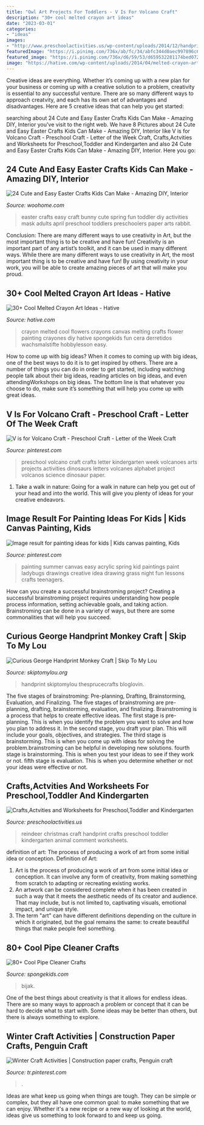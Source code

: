 ```yaml
---
title: "Owl Art Projects For Toddlers - V Is For Volcano Craft"
description: "30+ cool melted crayon art ideas"
date: "2023-03-01"
categories:
- "ideas"
images:
- "http://www.preschoolactivities.us/wp-content/uploads/2014/12/handprint-christmas-reindeer-craft.jpg"
featuredImage: "https://i.pinimg.com/736x/ab/fc/34/abfc344d0aec997896c613cc2fb15fcd--crafts-for-kindergarten-preschool-art.jpg?b=t"
featured_image: "https://i.pinimg.com/736x/d6/59/53/d659532281174bed0722cfb67b2a71aa.jpg"
image: "https://hative.com/wp-content/uploads/2014/04/melted-crayon-art/15-flowers.jpg"
---
```



Creative ideas are everything. Whether it’s coming up with a new plan for your business or coming up with a creative solution to a problem, creativity is essential to any successful venture. There are so many different ways to approach creatvity, and each has its own set of advantages and disadvantages. Here are 5 creative ideas that can help you get started: 

	

		
searching about 24 Cute and Easy Easter Crafts Kids Can Make - Amazing DIY, Interior you've visit to the right web. We have 8 Pictures about 24 Cute and Easy Easter Crafts Kids Can Make - Amazing DIY, Interior like V is for Volcano Craft - Preschool Craft - Letter of the Week Craft, Crafts,Actvities and Worksheets for Preschool,Toddler and Kindergarten and also 24 Cute and Easy Easter Crafts Kids Can Make - Amazing DIY, Interior. Here you go:
		
    
## 24 Cute And Easy Easter Crafts Kids Can Make - Amazing DIY, Interior

<img loading=lazy src="http://www.woohome.com/wp-content/uploads/2014/04/Easter-Crafts-for-Kids-7.jpg" onerror="this.onerror=null;this.src='https://tse1.mm.bing.net/th?id=OIP.kRY8IV7Ds53ND63zSPrWmgHaJ6&amp;pid=15.1';" alt="24 Cute and Easy Easter Crafts Kids Can Make - Amazing DIY, Interior">

_Source: woohome.com_

>easter crafts easy craft bunny cute spring fun toddler diy activities mask adults april preschool toddlers preschoolers paper arts rabbit. 

	

Conclusion: There are many different ways to use creativity in Art, but the most important thing is to be creative and have fun!
Creativity is an important part of any artist’s toolkit, and it can be used in many different ways. While there are many different ways to use creativity in Art, the most important thing is to be creative and have fun! By using creativity in your work, you will be able to create amazing pieces of art that will make you proud.

    
## 30+ Cool Melted Crayon Art Ideas - Hative

<img loading=lazy src="https://hative.com/wp-content/uploads/2014/04/melted-crayon-art/15-flowers.jpg" onerror="this.onerror=null;this.src='https://tse4.mm.bing.net/th?id=OIP.p_TA_XRZ23g6XZfcSJzzNwHaJ6&amp;pid=15.1';" alt="30+ Cool Melted Crayon Art Ideas - Hative">

_Source: hative.com_

>crayon melted cool flowers crayons canvas melting crafts flower painting crayones diy hative spongekids fun cera derretidos wachsmalstifte hobbylesson easy. 

	

How to come up with big ideas?
When it comes to coming up with big ideas, one of the best ways to do it is to get inspired by others. There are a number of things you can do in order to get started, including watching people talk about their big ideas, reading articles on big ideas, and even attendingWorkshops on big ideas. The bottom line is that whatever you choose to do, make sure it’s something that will help you come up with great ideas.

    
## V Is For Volcano Craft - Preschool Craft - Letter Of The Week Craft

<img loading=lazy src="https://i.pinimg.com/736x/ab/fc/34/abfc344d0aec997896c613cc2fb15fcd--crafts-for-kindergarten-preschool-art.jpg?b=t" onerror="this.onerror=null;this.src='https://tse2.mm.bing.net/th?id=OIP.7-o-zZa3543ZCdNgaM6-GwHaJ6&amp;pid=15.1';" alt="V is for Volcano Craft - Preschool Craft - Letter of the Week Craft">

_Source: pinterest.com_

>preschool volcano craft crafts letter kindergarten week volcanoes arts projects activities dinosaurs letters volcanes alphabet project volcanos science dinosaur paper. 

	

1) Take a walk in nature: Going for a walk in nature can help you get out of your head and into the world. This will give you plenty of ideas for your creative endeavors.

    
## Image Result For Painting Ideas For Kids | Kids Canvas Painting, Kids

<img loading=lazy src="https://i.pinimg.com/736x/d6/59/53/d659532281174bed0722cfb67b2a71aa.jpg" onerror="this.onerror=null;this.src='https://tse2.mm.bing.net/th?id=OIP.Uxy_EJz4KrbF18kAzNqlKwHaJ4&amp;pid=15.1';" alt="Image result for painting ideas for kids | Kids canvas painting, Kids">

_Source: pinterest.com_

>painting summer canvas easy acrylic spring kid paintings paint ladybugs drawings creative idea drawing grass night fun lessons crafts teenagers. 

	

How can you create a successful brainstroming project?
Creating a successful brainstroming project requires understanding how people process information, setting achievable goals, and taking action. Brainstroming can be done in a variety of ways, but there are some commonalities that will help you succeed.

    
## Curious George Handprint Monkey Craft | Skip To My Lou

<img loading=lazy src="https://www.skiptomylou.org/wp-content/uploads/2016/04/curious-george-monkey-craft-1.jpg" onerror="this.onerror=null;this.src='https://tse3.mm.bing.net/th?id=OIP.uI69S1LhEiSoT4prBIOoSwHaIR&amp;pid=15.1';" alt="Curious George Handprint Monkey Craft | Skip To My Lou">

_Source: skiptomylou.org_

>handprint skiptomylou thesprucecrafts bloglovin. 

	

The five stages of brainstroming: Pre-planning, Drafting, Brainstorming, Evaluation, and Finalizing.
The five stages of brainstroming are pre-planning, drafting, brainstorming, evaluation, and finalizing. Brainstroming is a process that helps to create effective ideas. The first stage is pre-planning. This is when you identify the problem you want to solve and how you plan to address it. In the second stage, you draft your plan. This will include your goals, objectives, and strategies. The third stage is brainstorming. This is when you come up with ideas for solving the problem.brainstroming can be helpful in developing new solutions. fourth stage is brainstorming. This is when you test your ideas to see if they work or not. fifth stage is evaluation. This is when you determine whether or not your ideas were effective or not.

    
## Crafts,Actvities And Worksheets For Preschool,Toddler And Kindergarten

<img loading=lazy src="http://www.preschoolactivities.us/wp-content/uploads/2014/12/handprint-christmas-reindeer-craft.jpg" onerror="this.onerror=null;this.src='https://tse1.mm.bing.net/th?id=OIP.1Z3RS7ehWwcc90SGhaaxygHaJ3&amp;pid=15.1';" alt="Crafts,Actvities and Worksheets for Preschool,Toddler and Kindergarten">

_Source: preschoolactivities.us_

>reindeer christmas craft handprint crafts preschool toddler kindergarten animal comment worksheets. 

	

definition of art: The process of producing a work of art from some initial idea or conception.
Definition of Art:
1. Art is the process of producing a work of art from some initial idea or conception. It can involve any form of creativity, from making something from scratch to adapting or recreating existing works.
2. An artwork can be considered complete when it has been created in such a way that it meets the aesthetic needs of its creator and audience. That may include, but is not limited to, captivating visuals, emotional impact, and unique style.
3. The term "art" can have different definitions depending on the culture in which it originated, but the goal remains the same: to create beautiful things that make people feel something.

    
## 80+ Cool Pipe Cleaner Crafts

<img loading=lazy src="https://spongekids.com/wp-content/uploads/2014/04/pipe-cleaner-crafts/2-pipe-cleaner-vase-button-flowers.jpg" onerror="this.onerror=null;this.src='https://tse1.mm.bing.net/th?id=OIP.kyfeQtjQvRfu0BRGnYE3_QHaJ4&amp;pid=15.1';" alt="80+ Cool Pipe Cleaner Crafts">

_Source: spongekids.com_

>bijak. 

	

One of the best things about creativity is that it allows for endless ideas. There are so many ways to approach a problem or concept that it can be hard to decide what to start with. Some ideas may be better than others, but there is always something to explore.

    
## Winter Craft Activities | Construction Paper Crafts, Penguin Craft

<img loading=lazy src="https://i.pinimg.com/736x/49/7c/fe/497cfe2838d1bfbe311d398073b1ee73--paper-hearts-penguin-craft.jpg" onerror="this.onerror=null;this.src='https://tse3.mm.bing.net/th?id=OIP.xo_oWeH6Ly79JufJn5HQYQHaKd&amp;pid=15.1';" alt="Winter Craft Activities | Construction paper crafts, Penguin craft">

_Source: tr.pinterest.com_

>. 

	

Ideas are what keep us going when things are tough. They can be simple or complex, but they all have one common goal: to make something that we can enjoy. Whether it's a new recipe or a new way of looking at the world, ideas give us something to look forward to and keep us going.

